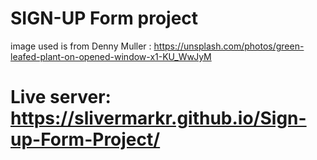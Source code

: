# SIGN-UP Form project 


image used is from Denny Muller : https://unsplash.com/photos/green-leafed-plant-on-opened-window-x1-KU_WwJyM

# Live server: https://slivermarkr.github.io/Sign-up-Form-Project/